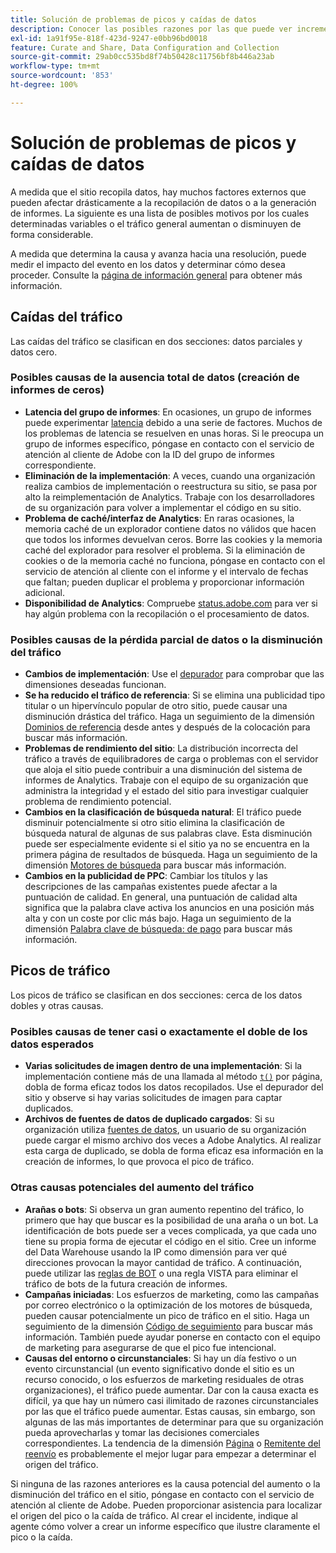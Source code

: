 ```yaml
---
title: Solución de problemas de picos y caídas de datos
description: Conocer las posibles razones por las que puede ver incrementos o disminuciones drásticos en los informes de tendencias.
exl-id: 1a91f95e-818f-423d-9247-e0bb96bd0018
feature: Curate and Share, Data Configuration and Collection
source-git-commit: 29ab0cc535bd8f74b50428c11756bf8b446a23ab
workflow-type: tm+mt
source-wordcount: '853'
ht-degree: 100%

---
```


# Solución de problemas de picos y caídas de datos

A medida que el sitio recopila datos, hay muchos factores externos que pueden afectar drásticamente a la recopilación de datos o a la generación de informes. La siguiente es una lista de posibles motivos por los cuales determinadas variables o el tráfico general aumentan o disminuyen de forma considerable.

A medida que determina la causa y avanza hacia una resolución, puede medir el impacto del evento en los datos y determinar cómo desea proceder. Consulte la [página de información general](overview.md) para obtener más información.

## Caídas del tráfico

Las caídas del tráfico se clasifican en dos secciones: datos parciales y datos cero.

### Posibles causas de la ausencia total de datos (creación de informes de ceros)

* **Latencia del grupo de informes**: En ocasiones, un grupo de informes puede experimentar [latencia](../latency.md) debido a una serie de factores. Muchos de los problemas de latencia se resuelven en unas horas. Si le preocupa un grupo de informes específico, póngase en contacto con el servicio de atención al cliente de Adobe con la ID del grupo de informes correspondiente.
* **Eliminación de la implementación**: A veces, cuando una organización realiza cambios de implementación o reestructura su sitio, se pasa por alto la reimplementación de Analytics. Trabaje con los desarrolladores de su organización para volver a implementar el código en su sitio.
* **Problema de caché/interfaz de Analytics**: En raras ocasiones, la memoria caché de un explorador contiene datos no válidos que hacen que todos los informes devuelvan ceros. Borre las cookies y la memoria caché del explorador para resolver el problema. Si la eliminación de cookies o de la memoria caché no funciona, póngase en contacto con el servicio de atención al cliente con el informe y el intervalo de fechas que faltan; pueden duplicar el problema y proporcionar información adicional.
* **Disponibilidad de Analytics**: Compruebe [status.adobe.com](https://status.adobe.com/products/1173/es) para ver si hay algún problema con la recopilación o el procesamiento de datos.

### Posibles causas de la pérdida parcial de datos o la disminución del tráfico

* **Cambios de implementación**: Use el [depurador](/help/implement/validate/debugger.md) para comprobar que las dimensiones deseadas funcionan.
* **Se ha reducido el tráfico de referencia**: Si se elimina una publicidad tipo titular o un hipervínculo popular de otro sitio, puede causar una disminución drástica del tráfico. Haga un seguimiento de la dimensión [Dominios de referencia](/help/components/dimensions/referring-domain.md) desde antes y después de la colocación para buscar más información.
* **Problemas de rendimiento del sitio**: La distribución incorrecta del tráfico a través de equilibradores de carga o problemas con el servidor que aloja el sitio puede contribuir a una disminución del sistema de informes de Analytics. Trabaje con el equipo de su organización que administra la integridad y el estado del sitio para investigar cualquier problema de rendimiento potencial.
* **Cambios en la clasificación de búsqueda natural**: El tráfico puede disminuir potencialmente si otro sitio elimina la clasificación de búsqueda natural de algunas de sus palabras clave. Esta disminución puede ser especialmente evidente si el sitio ya no se encuentra en la primera página de resultados de búsqueda. Haga un seguimiento de la dimensión [Motores de búsqueda](/help/components/dimensions/search-engine.md) para buscar más información.
* **Cambios en la publicidad de PPC**: Cambiar los títulos y las descripciones de las campañas existentes puede afectar a la puntuación de calidad. En general, una puntuación de calidad alta significa que la palabra clave activa los anuncios en una posición más alta y con un coste por clic más bajo. Haga un seguimiento de la dimensión [Palabra clave de búsqueda: de pago](/help/components/dimensions/search-keyword.md) para buscar más información.

## Picos de tráfico

Los picos de tráfico se clasifican en dos secciones: cerca de los datos dobles y otras causas.

### Posibles causas de tener casi o exactamente el doble de los datos esperados

* **Varias solicitudes de imagen dentro de una implementación**: Si la implementación contiene más de una llamada al método [`t()`](/help/implement/vars/functions/t-method.md) por página, dobla de forma eficaz todos los datos recopilados. Use el depurador del sitio y observe si hay varias solicitudes de imagen para captar duplicados.
* **Archivos de fuentes de datos de duplicado cargados**: Si su organización utiliza [fuentes de datos](/help/import/data-sources/overview.md), un usuario de su organización puede cargar el mismo archivo dos veces a Adobe Analytics. Al realizar esta carga de duplicado, se dobla de forma eficaz esa información en la creación de informes, lo que provoca el pico de tráfico.

### Otras causas potenciales del aumento del tráfico

* **Arañas o bots**: Si observa un gran aumento repentino del tráfico, lo primero que hay que buscar es la posibilidad de una araña o un bot. La identificación de bots puede ser a veces complicada, ya que cada uno tiene su propia forma de ejecutar el código en el sitio. Cree un informe del Data Warehouse usando la IP como dimensión para ver qué direcciones provocan la mayor cantidad de tráfico. A continuación, puede utilizar las [reglas de BOT](/help/admin/admin/c-manage-report-suites/c-edit-report-suites/general/bot-removal/bot-rules.md) o una regla VISTA para eliminar el tráfico de bots de la futura creación de informes.
* **Campañas iniciadas**: Los esfuerzos de marketing, como las campañas por correo electrónico o la optimización de los motores de búsqueda, pueden causar potencialmente un pico de tráfico en el sitio. Haga un seguimiento de la dimensión [Código de seguimiento](/help/components/dimensions/tracking-code.md) para buscar más información. También puede ayudar ponerse en contacto con el equipo de marketing para asegurarse de que el pico fue intencional.
* **Causas del entorno o circunstanciales**: Si hay un día festivo o un evento circunstancial (un evento significativo donde el sitio es un recurso conocido, o los esfuerzos de marketing residuales de otras organizaciones), el tráfico puede aumentar. Dar con la causa exacta es difícil, ya que hay un número casi ilimitado de razones circunstanciales por las que el tráfico puede aumentar. Estas causas, sin embargo, son algunas de las más importantes de determinar para que su organización pueda aprovecharlas y tomar las decisiones comerciales correspondientes. La tendencia de la dimensión [Página](/help/components/dimensions/page.md) o [Remitente del reenvío](/help/components/dimensions/referrer.md) es probablemente el mejor lugar para empezar a determinar el origen del tráfico.

Si ninguna de las razones anteriores es la causa potencial del aumento o la disminución del tráfico en el sitio, póngase en contacto con el servicio de atención al cliente de Adobe. Pueden proporcionar asistencia para localizar el origen del pico o la caída de tráfico. Al crear el incidente, indique al agente cómo volver a crear un informe específico que ilustre claramente el pico o la caída.
